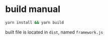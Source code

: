 # build manual
```bash
yarn install && yarn build
```
built file is located in `dist`, named `framework.js`
